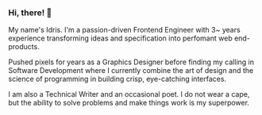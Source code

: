 ### Hi, there! 👋

My name's Idris. I'm a passion-driven Frontend Engineer with 3~ years experience transforming ideas and specification into perfomant web end-products.

Pushed pixels for years as a Graphics Designer before finding my calling in Software Development where I currently combine the art of design and the science of programming in building crisp, eye-catching interfaces.

I am also a Technical Writer and an occasional poet. I do not wear a cape, but the ability to solve problems and make things work is my superpower.
